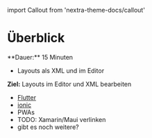 import Callout from 'nextra-theme-docs/callout'

# Überblick

<Callout>
  **Dauer:** 15 Minuten

  - Layouts als XML und im Editor

  **Ziel:** Layouts im Editor und XML bearbeiten
</Callout>

- [Flutter](https://flutter.dev)
- [ionic](https://ionic.io)
- PWAs
- TODO: Xamarin/Maui verlinken
- gibt es noch weitere?